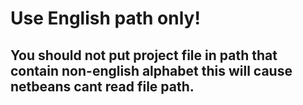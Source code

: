 # Use English path only!

## You should not put project file in path that contain non-english alphabet this will cause netbeans cant read file path.
